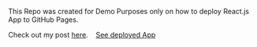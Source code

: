 This Repo was created for Demo Purposes only on how to deploy React.js App to GitHub Pages.

Check out my post [here](https://vshengeliya.medium.com/deploying-react-app-to-github-pages-16028f50bf66). 
 &nbsp;&nbsp; [See deployed App](https://vshengeliya.github.io/new_repo/)
